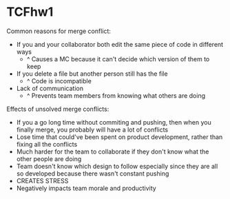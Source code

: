 # TCFhw1

Common reasons for merge conflict:
- If you and your collaborator both edit the same piece of code in different ways
    - ^ Causes a MC because it can't decide which version of them to keep
- If you delete a file but another person still has the file
    - ^ Code is incompatible
- Lack of communication
    - ^ Prevents team members from knowing what others are doing

Effects of unsolved merge conflicts:
- If you a go long time without commiting and pushing, then when you finally merge, you probably will have a lot of conflicts
-   Lose time that could've been spent on product development, rather than fixing all the conflicts
-   Much harder for the team to collaborate if they don't know what the other people are doing
-   Team doesn't know which design to follow especially since they are all so developed because there wasn't constant pushing
- CREATES STRESS
- Negatively impacts team morale and productivity 